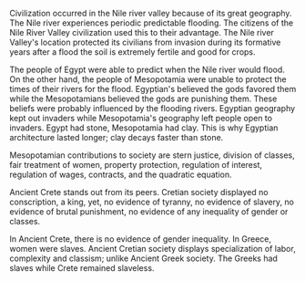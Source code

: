 Civilization occurred in the Nile river valley because of its great geography. The Nile river experiences periodic predictable flooding. The citizens of the Nile River Valley civilization used this to their advantage. The Nile river Valley's location protected its civilians from invasion during its formative years after a flood the soil is extremely fertile and good for crops.

The people of Egypt were able to predict when the Nile river would flood. On the other hand, the people of Mesopotamia were unable to protect the times of their rivers for the flood. Egyptian's believed the gods favored them while the Mesopotamians believed the gods are punishing them. These beliefs were probably influenced by the flooding rivers. Egyptian geography kept out invaders while Mesopotamia's geography left people open to invaders. Egypt had stone, Mesopotamia had clay. This is why Egyptian architecture lasted longer; clay decays faster than stone.

Mesopotamian contributions to society are stern justice, division of classes, fair treatment of women, property protection, regulation of interest, regulation of wages, contracts, and the quadratic equation.

Ancient Crete stands out from its peers. Cretian society displayed no conscription, a king, yet, no evidence of tyranny, no evidence of slavery, no evidence of brutal punishment, no evidence of any inequality of gender or classes.

In Ancient Crete, there is no evidence of gender  inequality. In Greece, women were slaves.  Ancient Cretian society displays specialization of labor, complexity and classism; unlike Ancient Greek society. The Greeks had slaves while Crete remained slaveless.